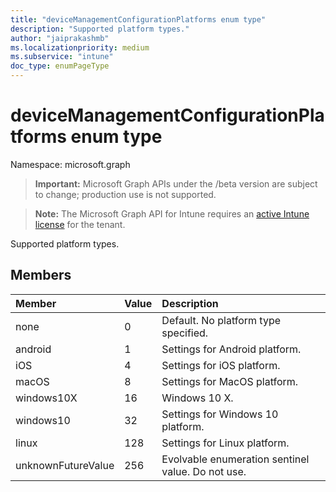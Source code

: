 ```yaml
---
title: "deviceManagementConfigurationPlatforms enum type"
description: "Supported platform types."
author: "jaiprakashmb"
ms.localizationpriority: medium
ms.subservice: "intune"
doc_type: enumPageType
---
```


# deviceManagementConfigurationPlatforms enum type

Namespace: microsoft.graph
> **Important:** Microsoft Graph APIs under the /beta version are subject to change; production use is not supported.

> **Note:** The Microsoft Graph API for Intune requires an [active Intune license](https://go.microsoft.com/fwlink/?linkid=839381) for the tenant.


Supported platform types.

## Members
|Member|Value|Description|
|:---|:---|:---|
|none|0|Default. No platform type specified.|
|android|1|Settings for Android platform.|
|iOS|4|Settings for iOS platform.|
|macOS|8|Settings for MacOS platform.|
|windows10X|16|Windows 10 X.|
|windows10|32|Settings for Windows 10 platform.|
|linux|128|Settings for Linux platform.|
|unknownFutureValue|256|Evolvable enumeration sentinel value. Do not use.|
